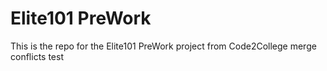 # Elite101 PreWork
This is the repo for the Elite101 PreWork project from Code2College
merge conflicts test
